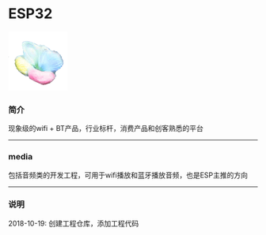﻿
# ESP32

[![sites](docs/mcuyun.png)](http://www.mcuyun.com)

### 简介

现象级的wifi + BT产品，行业标杆，消费产品和创客熟悉的平台

---

### media

包括音频类的开发工程，可用于wifi播放和蓝牙播放音频，也是ESP主推的方向

---

### 说明

2018-10-19: 创建工程仓库，添加工程代码

